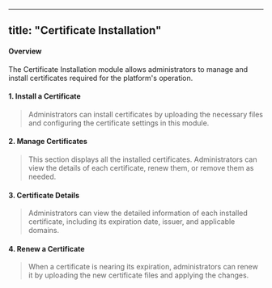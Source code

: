 
---
title: "Certificate Installation"
---

#### Overview

The Certificate Installation module allows administrators to manage and install certificates required for the platform's operation.

#### 1. Install a Certificate
> Administrators can install certificates by uploading the necessary files and configuring the certificate settings in this module.

#### 2. Manage Certificates
> This section displays all the installed certificates. Administrators can view the details of each certificate, renew them, or remove them as needed.

#### 3. Certificate Details
> Administrators can view the detailed information of each installed certificate, including its expiration date, issuer, and applicable domains.

#### 4. Renew a Certificate
> When a certificate is nearing its expiration, administrators can renew it by uploading the new certificate files and applying the changes.

